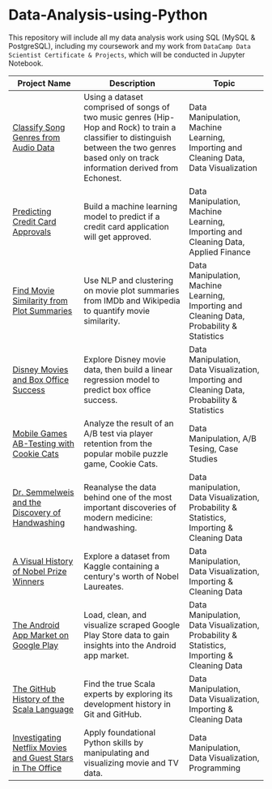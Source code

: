 # Data-Analysis-using-Python

This repository will include all my data analysis work using SQL (MySQL & PostgreSQL), including my coursework and my work from <code>DataCamp Data Scientist Certificate & Projects</code>, which will be conducted in Jupyter Notebook.

Project Name         | Description   |  Topic
-------------------- | ------------- | ------------------
[Classify Song Genres from Audio Data](https://github.com/roxanaishere/Data-Analysis-using-Python/blob/main/Classify%20Song%20Genres%20from%20Audio%20Data/notebook.ipynb) | Using a dataset comprised of songs of two music genres (Hip-Hop and Rock) to train a classifier to distinguish between the two genres based only on track information derived from Echonest. | Data Manipulation, Machine Learning, Importing and Cleaning Data, Data Visualization
[Predicting Credit Card Approvals](https://github.com/roxanaishere/Data-Analysis-using-Python/blob/main/Predicting%20Credit%20Card%20Approvals/notebook.ipynb) | Build a machine learning model to predict if a credit card application will get approved. | Data Manipulation, Machine Learning, Importing and Cleaning Data, Applied Finance
[Find Movie Similarity from Plot Summaries](https://github.com/roxanaishere/Data-Analysis-using-Python/blob/main/Find%20Movie%20Similarity%20from%20Plot%20Summaries/notebook.ipynb) | Use NLP and clustering on movie plot summaries from IMDb and Wikipedia to quantify movie similarity. | Data Manipulation, Machine Learning, Importing and Cleaning Data, Probability & Statistics
[Disney Movies and Box Office Success](https://github.com/roxanaishere/Data-Analysis-using-Python/blob/main/Disney%20Movies%20and%20Box%20Office%20Success/notebook.ipynb) | Explore Disney movie data, then build a linear regression model to predict box office success. | Data Manipulation, Data Visualization, Importing and Cleaning Data, Probability & Statistics
[Mobile Games AB-Testing with Cookie Cats](https://github.com/roxanaishere/Data-Analysis-using-Python/blob/main/Mobile%20Games%20AB-Testing%20with%20Cookie%20Cats/notebook.ipynb) | Analyze the result of an A/B test via player retention from the popular mobile puzzle game, Cookie Cats. | Data Manipulation, A/B Tesing, Case Studies
[Dr. Semmelweis and the Discovery of Handwashing](https://github.com/roxanaishere/Data-Analysis-using-Python/blob/main/Dr.%20Semmelweis%20and%20the%20Discovery%20of%20Handwashing/notebook.ipynb)  | Reanalyse the data behind one of the most important discoveries of modern medicine: handwashing. | Data manipulation, Data Visualization, Probability & Statistics, Importing & Cleaning Data
[A Visual History of Nobel Prize Winners](https://github.com/roxanaishere/Data-Analysis-using-Python/blob/main/A%20Visual%20History%20of%20Nobel%20Prize%20Winners/notebook.ipynb) | Explore a dataset from Kaggle containing a century's worth of Nobel Laureates. | Data Manipulation, Data Visualization, Importing & Cleaning Data
[The Android App Market on Google Play](https://github.com/roxanaishere/Data-Analysis-using-Python/blob/main/A%20Visual%20History%20of%20Nobel%20Prize%20Winners/notebook.ipynb) | Load, clean, and visualize scraped Google Play Store data to gain insights into the Android app market. | Data Manipulation, Data Visualization, Probability & Statistics, Importing & Cleaning Data
[The GitHub History of the Scala Language](https://github.com/roxanaishere/Data-Analysis-using-Python/blob/main/The%20GitHub%20History%20of%20the%20Scala%20Language/notebook.ipynb) | Find the true Scala experts by exploring its development history in Git and GitHub. | Data Manipulation, Data Visualization, Importing & Cleaning Data
[Investigating Netflix Movies and Guest Stars in The Office](https://github.com/roxanaishere/Data-Analysis-using-Python/blob/main/Investigating%20Netflix%20Movies%20and%20Guest%20Stars%20in%20The%20Office/notebook.ipynb) | Apply foundational Python skills by manipulating and visualizing movie and TV data. | Data Manipulation, Data Visualization, Programming
